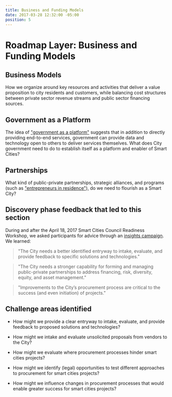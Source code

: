 ```yaml
---
title: Business and Funding Models
date: 2017-03-28 12:32:00 -05:00
position: 5
---
```


# Roadmap Layer: Business and Funding Models

## Business Models

How we organize around key resources and activities that deliver a value proposition to city residents and customers, while balancing cost structures between private sector revenue streams and public sector financing sources.

## Government as a Platform

The idea of ["government as a platform"](http://chimera.labs.oreilly.com/books/1234000000774/ch02.html) suggests that in addition to directly providing end-to-end services, government can provide data and technology open to others to deliver services themselves. What does City government need to do to establish itself as a platform and enabler of Smart Cities?

## Partnerships

What kind of public-private partnerships, strategic alliances, and programs (such as ["entrepreneurs in residence"](http://startupinresidence.org/)), do we need to flourish as a Smart City?

## Discovery phase feedback that led to this section

During and after the April 18, 2017 Smart Cities Council Readiness Workshop, we asked participants for advice through an [insights campaign](http://insights.austintexas.gov/Austin/1001/insights). We learned:

> "The City needs a better identified entryway to intake, evaluate, and provide feedback to specific solutions and technologies."

> "The City needs a stronger capability for forming and managing public-private partnerships to address financing, risk, diversity, equity, and asset management."

> "Improvements to the City’s procurement process are critical to the success (and even initiation) of projects."

## Challenge areas identified

* How might we provide a clear entryway to intake, evaluate, and provide feedback to proposed solutions and technologies?

* How might we intake and evaluate unsolicited proposals from vendors to the City?

* How might we evaluate where procurement processes hinder smart cities projects?

* How might we identify (legal) opportunities to test different approaches to procurement for smart cities projects?

* How might we influence changes in procurement processes that would enable greater success for smart cities projects?